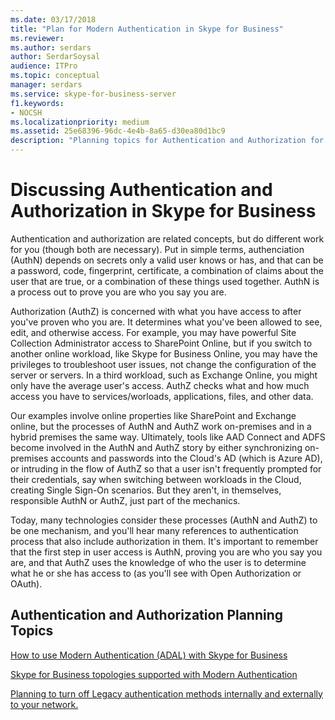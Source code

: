 ```yaml
---
ms.date: 03/17/2018
title: "Plan for Modern Authentication in Skype for Business"
ms.reviewer: 
ms.author: serdars
author: SerdarSoysal
audience: ITPro
ms.topic: conceptual
manager: serdars
ms.service: skype-for-business-server
f1.keywords:
- NOCSH
ms.localizationpriority: medium
ms.assetid: 25e68396-96dc-4e4b-8a65-d30ea80d1bc9
description: "Planning topics for Authentication and Authorization for Skype for Business Server, including integration with other products"
---
```


# Discussing Authentication and Authorization in Skype for Business

Authentication and authorization are related concepts, but do different work for you (though both are necessary). Put in simple terms, authenciation (AuthN) depends on secrets only a valid user knows or has, and that can be a password, code, fingerprint, certificate, a combination of claims about the user that are true, or a combination of these things used together. AuthN is a process out to prove you are who you say you are.

Authorization (AuthZ) is concerned with what you have access to after you've proven who you are. It determines what you've been allowed to see, edit, and otherwise access. For example, you may have powerful Site Collection Administrator access to SharePoint Online, but if you switch to another online workload, like Skype for Business Online, you may have the privileges to troubleshoot user issues, not change the configuration of the server or servers. In a third workload, such as Exchange Online, you might only have the average user's access. AuthZ checks what and how much access you have to services/worloads, applications, files, and other data.

Our examples involve online properties like SharePoint and Exchange online, but the processes of AuthN and AuthZ work on-premises and in a hybrid premises the same way. Ultimately, tools like AAD Connect and ADFS become involved in the AuthN and AuthZ story by either synchronizing on-premises accounts and passwords into the Cloud's AD (which is Azure AD), or intruding in the flow of AuthZ so that a user isn't frequently prompted for their credentials, say when switching between workloads in the Cloud, creating Single Sign-On scenarios. But they aren't, in themselves, responsible AuthN or AuthZ, just part of the mechanics.

Today, many technologies consider these processes (AuthN and AuthZ) to be one mechanism, and you'll hear many references to authentication process that also include authorization in them. It's important to remember that the first step in user access is AuthN, proving you are who you say you are, and that AuthZ uses the knowledge of who the user is to determine what he or she has access to (as you'll see with Open Authorization or OAuth).

  
## Authentication and Authorization Planning Topics

[How to use Modern Authentication (ADAL) with Skype for Business](plan-adal.md)

[Skype for Business topologies supported with Modern Authentication](topologies-supported.md)

[Planning to turn off Legacy authentication methods internally and externally to your network.](turn-on-modern-auth.md)


